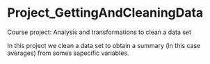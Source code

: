 # Project_GettingAndCleaningData
Course project: Analysis and transformations to clean a data set

In this project we clean a data set to obtain a summary (in this case averages) from somes sapecific variables.
